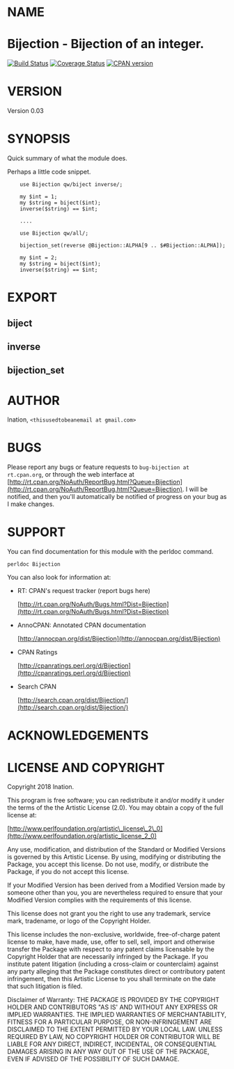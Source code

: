 # NAME

Bijection - Bijection of an integer.
========================
[![Build Status](https://travis-ci.org/ThisUsedToBeAnEmail/Bijection.svg?branch=master)](https://travis-ci.org/ThisUsedToBeAnEmail/Bijection)
[![Coverage Status](https://coveralls.io/repos/ThisUsedToBeAnEmail/Bijection/badge.svg?branch=master)](https://coveralls.io/r/ThisUsedToBeAnEmail/Bijection?branch=master)
[![CPAN version](https://badge.fury.io/pl/Bijection.svg)](https://metacpan.org/pod/Bijection)


# VERSION

Version 0.03

# SYNOPSIS

Quick summary of what the module does.

Perhaps a little code snippet.

        use Bijection qw/biject inverse/;

        my $int = 1;
        my $string = biject($int);
        inverse($string) == $int;

        ....

        use Bijection qw/all/;

        bijection_set(reverse @Bijection::ALPHA[9 .. $#Bijection::ALPHA]);

        my $int = 2;
        my $string = biject($int);
        inverse($string) == $int;

# EXPORT

## biject

## inverse

## bijection\_set

# AUTHOR

lnation, `<thisusedtobeanemail at gmail.com>`

# BUGS

Please report any bugs or feature requests to `bug-bijection at rt.cpan.org`, or through
the web interface at [http://rt.cpan.org/NoAuth/ReportBug.html?Queue=Bijection](http://rt.cpan.org/NoAuth/ReportBug.html?Queue=Bijection).  I will be notified, and then you'll
automatically be notified of progress on your bug as I make changes.

# SUPPORT

You can find documentation for this module with the perldoc command.

    perldoc Bijection

You can also look for information at:

- RT: CPAN's request tracker (report bugs here)

    [http://rt.cpan.org/NoAuth/Bugs.html?Dist=Bijection](http://rt.cpan.org/NoAuth/Bugs.html?Dist=Bijection)

- AnnoCPAN: Annotated CPAN documentation

    [http://annocpan.org/dist/Bijection](http://annocpan.org/dist/Bijection)

- CPAN Ratings

    [http://cpanratings.perl.org/d/Bijection](http://cpanratings.perl.org/d/Bijection)

- Search CPAN

    [http://search.cpan.org/dist/Bijection/](http://search.cpan.org/dist/Bijection/)

# ACKNOWLEDGEMENTS

# LICENSE AND COPYRIGHT

Copyright 2018 lnation.

This program is free software; you can redistribute it and/or modify it
under the terms of the the Artistic License (2.0). You may obtain a
copy of the full license at:

[http://www.perlfoundation.org/artistic\_license\_2\_0](http://www.perlfoundation.org/artistic_license_2_0)

Any use, modification, and distribution of the Standard or Modified
Versions is governed by this Artistic License. By using, modifying or
distributing the Package, you accept this license. Do not use, modify,
or distribute the Package, if you do not accept this license.

If your Modified Version has been derived from a Modified Version made
by someone other than you, you are nevertheless required to ensure that
your Modified Version complies with the requirements of this license.

This license does not grant you the right to use any trademark, service
mark, tradename, or logo of the Copyright Holder.

This license includes the non-exclusive, worldwide, free-of-charge
patent license to make, have made, use, offer to sell, sell, import and
otherwise transfer the Package with respect to any patent claims
licensable by the Copyright Holder that are necessarily infringed by the
Package. If you institute patent litigation (including a cross-claim or
counterclaim) against any party alleging that the Package constitutes
direct or contributory patent infringement, then this Artistic License
to you shall terminate on the date that such litigation is filed.

Disclaimer of Warranty: THE PACKAGE IS PROVIDED BY THE COPYRIGHT HOLDER
AND CONTRIBUTORS "AS IS' AND WITHOUT ANY EXPRESS OR IMPLIED WARRANTIES.
THE IMPLIED WARRANTIES OF MERCHANTABILITY, FITNESS FOR A PARTICULAR
PURPOSE, OR NON-INFRINGEMENT ARE DISCLAIMED TO THE EXTENT PERMITTED BY
YOUR LOCAL LAW. UNLESS REQUIRED BY LAW, NO COPYRIGHT HOLDER OR
CONTRIBUTOR WILL BE LIABLE FOR ANY DIRECT, INDIRECT, INCIDENTAL, OR
CONSEQUENTIAL DAMAGES ARISING IN ANY WAY OUT OF THE USE OF THE PACKAGE,
EVEN IF ADVISED OF THE POSSIBILITY OF SUCH DAMAGE.

